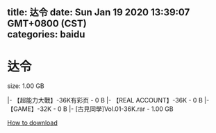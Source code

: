 
title: 达令
date: Sun Jan 19 2020 13:39:07 GMT+0800 (CST)    
categories: baidu
---

# 达令
size: 1.00 GB
 
 
|- 【超能力大戰】-36K有彩页 - 0 B
|- 【REAL ACCOUNT】-36K - 0 B
|- 【GAME】-32K - 0 B
|- [古見同學]Vol.01-36K.rar - 1.00 GB

[How to download](https://bpcam.bemobtrk.com/go/2ceec3aa-1ca2-46d6-b9ff-aaa5c184517c?jno=3901)
